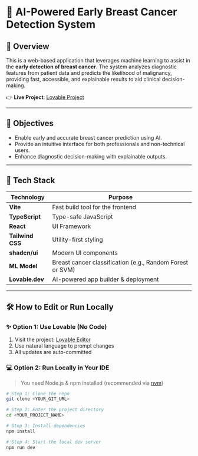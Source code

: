 # 🧠 AI-Powered Early Breast Cancer Detection System

## 📌 Overview

This is a web-based application that leverages machine learning to assist in the **early detection of breast cancer**. The system analyzes diagnostic features from patient data and predicts the likelihood of malignancy, providing fast, accessible, and explainable results to aid clinical decision-making.

👉 **Live Project**: [Lovable Project](https://lovable.dev/projects/9d542c4e-2ce7-43d7-8e3d-8a8bdab77799)

---

## 🎯 Objectives

- Enable early and accurate breast cancer prediction using AI.
- Provide an intuitive interface for both professionals and non-technical users.
- Enhance diagnostic decision-making with explainable outputs.

---

## 🧪 Tech Stack

| Technology     | Purpose                            |
|----------------|-------------------------------------|
| **Vite**       | Fast build tool for the frontend    |
| **TypeScript** | Type-safe JavaScript                |
| **React**      | UI Framework                        |
| **Tailwind CSS** | Utility-first styling             |
| **shadcn/ui**  | Modern UI components                |
| **ML Model**   | Breast cancer classification (e.g., Random Forest or SVM) |
| **Lovable.dev** | AI-powered app builder & deployment |

---

## 🛠️ How to Edit or Run Locally

### ✨ Option 1: Use Lovable (No Code)

1. Visit the project: [Lovable Editor](https://lovable.dev/projects/9d542c4e-2ce7-43d7-8e3d-8a8bdab77799)
2. Use natural language to prompt changes
3. All updates are auto-committed

### 💻 Option 2: Run Locally in Your IDE

> You need Node.js & npm installed (recommended via [nvm](https://github.com/nvm-sh/nvm))

```bash
# Step 1: Clone the repo
git clone <YOUR_GIT_URL>

# Step 2: Enter the project directory
cd <YOUR_PROJECT_NAME>

# Step 3: Install dependencies
npm install

# Step 4: Start the local dev server
npm run dev
